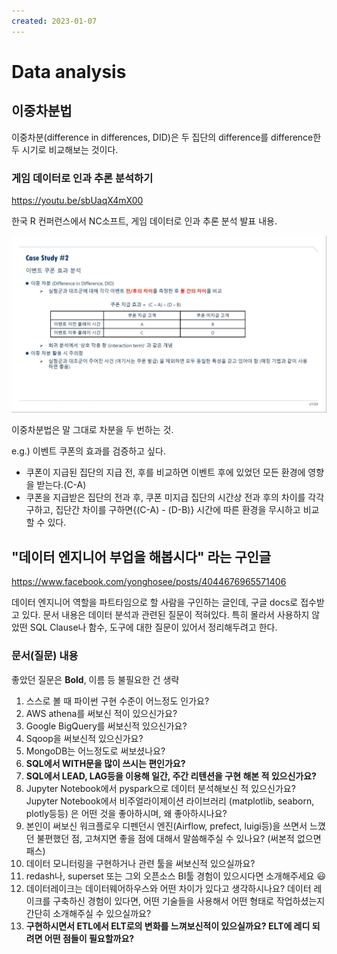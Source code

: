 ```yaml
---
created: 2023-01-07
---
```

# Data analysis

## 이중차분법

이중차분(difference in differences, DID)은 두 집단의 difference를 difference한 두 시기로 비교해보는 것이다.

### 게임 데이터로 인과 추론 분석하기

https://youtu.be/sbUaqX4mX00

한국 R 컨퍼런스에서 NC소프트, 게임 데이터로 인과 추론 분석 발표 내용.

![difference-in-difference](res/data-analysis-difference-in-difference.png)

이중차분법은 말 그대로 차분을 두 번하는 것.

e.g.) 이벤트 쿠폰의 효과를 검증하고 싶다.

* 쿠폰이 지급된 집단의 지급 전, 후를 비교하면 이벤트 후에 있었던 모든 환경에 영향을 받는다.(C-A)
* 쿠폰을 지급받은 집단의 전과 후, 쿠폰 미지급 집단의 시간상 전과 후의 차이를 각각 구하고, 집단간 차이를 구하면{(C-A) - (D-B)} 시간에 따른 환경을 무시하고 비교할 수 있다.

## "데이터 엔지니어 부업을 해봅시다" 라는 구인글

https://www.facebook.com/yonghosee/posts/4044676965571406

데이터 엔지니어 역할을 파트타임으로 할 사람을 구인하는 글인데, 구글 docs로 접수받고 있다.
문서 내용은 데이터 분석과 관련된 질문이 적혀있다.
특히 몰라서 사용하지 않았떤 SQL Clause나 함수, 도구에 대한 질문이 있어서 정리해두려고 한다.

### 문서(질문) 내용

좋았던 질문은 **Bold**, 이름 등 불필요한 건 생략

1. 스스로 볼 때 파이썬 구현 수준이 어느정도 인가요?
2. AWS athena를 써보신 적이 있으신가요?
3. Google BigQuery를 써보신적 있으신가요?
4. Sqoop을 써보신적 있으신가요?
5. MongoDB는 어느정도로 써보셨나요?
6. **SQL에서 WITH문을 많이 쓰시는 편인가요?**
7. **SQL에서 LEAD, LAG등을 이용해 일간, 주간 리텐션을 구현 해본 적 있으신가요?**
8. Jupyter Notebook에서 pyspark으로 데이터 분석해보신 적 있으신가요?Jupyter Notebook에서 비주얼라이제이션 라이브러리 (matplotlib, seaborn, plotly등등) 은 어떤 것을 좋아하시며, 왜 좋아하시나요?
9. 본인이 써보신 워크플로우 디펜던시 엔진(Airflow, prefect, luigi등)을 쓰면서 느꼈던 불편했던 점, 고쳐지면 좋을 점에 대해서 말씀해주실 수 있나요? (써본적 없으면 패스)
10. 데이터 모니터링을 구현하거나 관련 툴을 써보신적 있으실까요?
11. redash나, superset 또는 그외 오픈소스 BI툴 경험이 있으시다면 소개해주세요 😃
12. 데이터레이크는 데이터웨어하우스와 어떤 차이가 있다고 생각하시나요? 데이터 레이크를 구축하신 경험이 있다면, 어떤 기술들을 사용해서 어떤 형태로 작업하셨는지 간단히 소개해주실 수 있으실까요?
13. **구현하시면서 ETL에서 ELT로의 변화를 느껴보신적이 있으실까요? ELT에 레디 되려면 어떤 점들이 필요할까요?**
